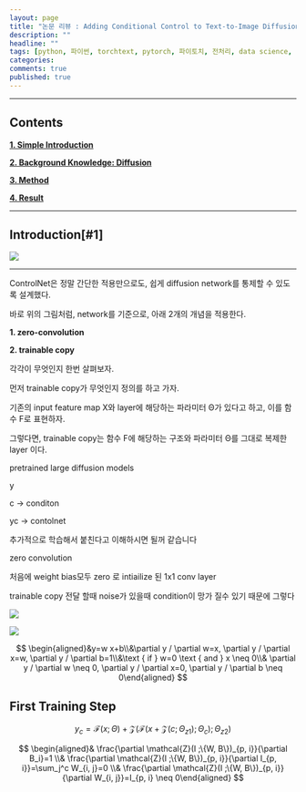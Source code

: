 ```yaml
---
layout: page
title: "논문 리뷰 : Adding Conditional Control to Text-to-Image Diffusion Models"
description: ""
headline: ""
tags: [python, 파이썬, torchtext, pytorch, 파이토치, 전처리, data science, 데이터 분석, 딥러닝, 딥러닝 자격증, 머신러닝, 빅데이터]
categories: 
comments: true
published: true
---
```

---

## **Contents**

**[1. Simple Introduction](#1)**

**[2. Background Knowledge: Diffusion](https://kyujinpy.tistory.com/128#background)**

**[3. Method](https://kyujinpy.tistory.com/128#method)**

**[4. Result](https://kyujinpy.tistory.com/128#result)**


---

## Introduction[#1]

![](https://blog.kakaocdn.net/dn/ln8IQ/btsEIQRkTSQ/Yy55WaOa3nbel7NPf7Dvuk/img.png)



****


ControlNet은 정말 간단한 적용만으로도, 쉽게 diffusion network를 통제할 수 있도록 설계했다.

바로 위의 그림처럼, network를 기준으로, 아래 2개의 개념을 적용한다.

**1. zero-convolution**

**2. trainable copy**

각각이 무엇인지 한번 살펴보자.


먼저 trainable copy가 무엇인지 정의를 하고 가자.

기존의 input feature map X와 layer에 해당하는 파라미터 Θ가 있다고 하고, 이를 함수 F로 표현하자.

그렇다면, trainable copy는 함수 F에 해당하는 구조와 파라미터 Θ를 그대로 복제한 layer 이다.



pretrained large diffusion models 


y 


c -> conditon 


yc -> contolnet 



추가적으로 학습해서 붙친다고 이해하시면 될꺼 같습니다 



zero convolution 

처음에 weight bias모두 zero 로 intiailize 된 1x1 conv layer

trainable copy  전달 할때 noise가 있을때 condition이 망가 질수 있기 때문에 그렇다 



![](https://cdn.mathpix.com/snip/images/17_LDq4pTZ2fpfQ9pDBy_g9RkQBLTXSP_ovGyEN1Fi4.original.fullsize.png)



![](https://cdn.mathpix.com/snip/images/QTON_AlO7DZSwYEf-jhaOc1sX-6WmXrA4qCdjB2TwAs.original.fullsize.png )





$$ 
\begin{aligned}&y=w x+b\\&\partial y / \partial w=x, \partial y / \partial x=w, \partial y / \partial b=1\\&\text { if } w=0 \text { and } x \neq 0\\& \partial y / \partial w \neq 0, \partial y / \partial x=0, \partial y / \partial b \neq 0\end{aligned}
$$




## First Training Step 






$$
y_c=\mathcal{F}(x ; \Theta)+\mathcal{Z}\left(\mathcal{F}\left(x+\mathcal{Z}\left(c ; \Theta_{z 1}\right) ; \Theta_c\right) ; \Theta_{z 2}\right)
$$




$$
\begin{aligned}& \frac{\partial \mathcal{Z}(I ;\{W, B\})_{p, i}}{\partial B_i}=1 \\& \frac{\partial \mathcal{Z}(I ;\{W, B\})_{p, i}}{\partial I_{p, i}}=\sum_j^c W_{i, j}=0 \\& \frac{\partial \mathcal{Z}(I ;\{W, B\})_{p, i}}{\partial W_{i, j}}=I_{p, i} \neq 0\end{aligned}
$$




<style TYPE="text/css">
code.has-jax {font: inherit; font-size: 100%; background: inherit; border: inherit;}
</style>
<script type="text/x-mathjax-config">
MathJax.Hub.Config({
    tex2jax: {
        inlineMath: [['$','$'], ['\\(','\\)']],
        skipTags: ['script', 'noscript', 'style', 'textarea', 'pre'] // removed 'code' entry
    }
});
MathJax.Hub.Queue(function() {
    var all = MathJax.Hub.getAllJax(), i;
    for(i = 0; i < all.length; i += 1) {
        all[i].SourceElement().parentNode.className += ' has-jax';
    }
});
</script>
<script type="text/javascript" src="https://cdnjs.cloudflare.com/ajax/libs/mathjax/2.7.4/MathJax.js?config=TeX-AMS_HTML-full"></script>
